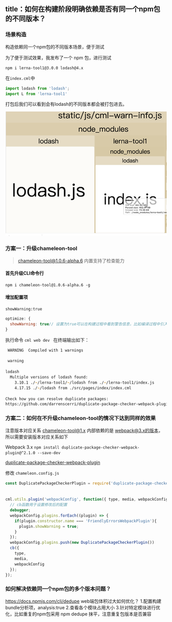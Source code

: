 title：如何在构建阶段明确依赖是否有同一个npm包的不同版本？
---

### 场景构造

构造依赖同一个npm包的不同版本场景，便于测试

为了便于测试效果，我发布了一个 npm 包，进行测试
```
npm i lerna-tool1@3.0.0 lodash@4.x

```

在`index.cml`中
```javascript
import lodash from 'lodash';
import L from 'lerna-tool1'
```

打包后我们可以看到会有lodash的不同版本都会被打包进去。

![](./lodash.png)

### 方案一：升级chameleon-tool

> chameleon-tool@1.0.6-alpha.6 内置支持了检查能力

#### 首先升级CLI命令行
```
npm i chameleon-tool@1.0.6-alpha.6 -g
```

#### 增加配置项

`showWarning:true`

```javascript
optimize: {
  showWarning: true// 设置为true可以在构建过程中看到警告信息，比如编译过程中引入了同一个npm包的不同版本会在终端输出信息
}
```

执行命令 `cml web dev ` 在终端输出如下：


```zsh
 WARNING  Compiled with 1 warnings                                                                           16:29:12

 warning  

lodash
  Multiple versions of lodash found:
    3.10.1 ./~/lerna-tool1/~/lodash from ./~/lerna-tool1/index.js
    4.17.15 ./~/lodash from ./src/pages/index/index.cml

Check how you can resolve duplicate packages: 
https://github.com/darrenscerri/duplicate-package-checker-webpack-plugin#resolving-duplicate-packages-in-your-bundle
```


### 方案二：如何在不升级chameleon-tool的情况下达到同样的效果

注意版本对应关系 chameleon-tool@1.x 内部依赖的是 webpack@3.x的版本，所以需要安装版本对应关系如下

Webpack 3.x
`npm install duplicate-package-checker-webpack-plugin@^2.1.0 --save-dev`

[duplicate-package-checker-webpack-plugin](https://github.com/darrenscerri/duplicate-package-checker-webpack-plugin)

修改 `chameleon.config.js`

```javascript
const DuplicatePackageCheckerPlugin = require('duplicate-package-checker-webpack-plugin');


cml.utils.plugin('webpackConfig', function({ type, media, webpackConfig }, cb) {
  // cb函数用于设置修改后的配置
  debugger;
  webpackConfig.plugins.forEach((plugin) => {
    if(plugin.constructor.name === 'FriendlyErrorsWebpackPlugin'){
      plugin.showWarning = true;
    }
  });
  webpackConfig.plugins.push(new DuplicatePackageCheckerPlugin())
  cb({
    type,
    media,
    webpackConfig
  });
});
```

### 如何解决依赖同一个npm包的多个版本问题？

https://docs.npmjs.com/cli/dedupe
web端包体积过大如何优化？
1.配置构建bundle分析项，analysis:true
2.查看各个模块占用大小
3.针对特定模块进行优化，比如重复的npm包采用 npm dedupe 抹平，注意重复包版本是否兼容